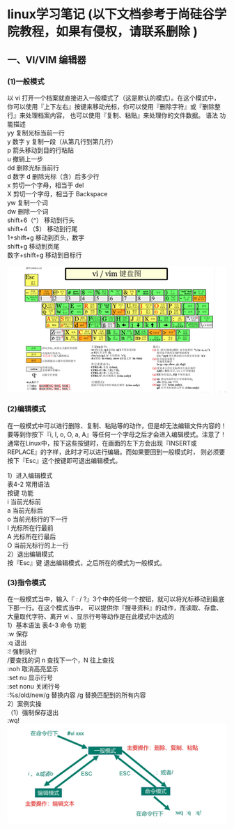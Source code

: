 # linux学习笔记 (以下文档参考于尚硅谷学院教程，如果有侵权，请联系删除 )
## 一、VI/VIM 编辑器
### (1)一般模式
以 vi 打开一个档案就直接进入一般模式了（这是默认的模式）。在这个模式中， 你可以使用『上下左右』按键来移动光标，你可以使用『删除字符』或『删除整行』来处理档案内容， 也可以使用『复制、粘贴』来处理你的文件数据。 
语法 功能描述  
yy 复制光标当前一行  
y 数字 y 复制一段（从第几行到第几行）  
p 箭头移动到目的行粘贴  
u 撤销上一步  
dd 删除光标当前行  
d 数字 d 删除光标（含）后多少行  
x 剪切一个字母，相当于 del  
X 剪切一个字母，相当于 Backspace  
yw 复制一个词  
dw 删除一个词  
shift+6（^） 移动到行头  
shift+4 （$） 移动到行尾  
1+shift+g 移动到页头，数字  
shift+g 移动到页尾  
数字+shift+g 移动到目标行  

![image](img/vim键盘图.png)  
### (2)编辑模式  
在一般模式中可以进行删除、复制、粘贴等的动作，但是却无法编辑文件内容的！要等到你按下『i, I, o, O, a, A』等任何一个字母之后才会进入编辑模式。注意了！通常在Linux中，按下这些按键时，在画面的左下方会出现『INSERT或REPLACE』的字样，此时才可以进行编辑。而如果要回到一般模式时， 则必须要按下『Esc』这个按键即可退出编辑模式。  

1）进入编辑模式  
表4-2 常用语法  
按键 功能  
i 当前光标前  
a 当前光标后  
o 当前光标行的下一行  
I 光标所在行最前  
A 光标所在行最后  
O 当前光标行的上一行  
2）退出编辑模式  
按『Esc』键 退出编辑模式，之后所在的模式为一般模式。  

### (3)指令模式
在一般模式当中，输入『 : / ?』3个中的任何一个按钮，就可以将光标移动到最底下那一行。在这个模式当中， 可以提供你『搜寻资料』的动作，而读取、存盘、大量取代字符、离开 vi 、显示行号等动作是在此模式中达成的  
1）基本语法
表4-3
命令 功能  
:w 保存  
:q 退出  
:! 强制执行  
/要查找的词 n 查找下一个，N 往上查找  
:noh 取消高亮显示  
:set nu 显示行号  
:set nonu 关闭行号  
:%s/old/new/g 替换内容 /g 替换匹配到的所有内容  
2）案例实操  
（1）强制保存退出  
:wq!  
![image](img/模式切换图.png)






